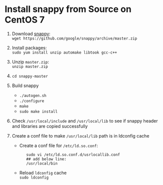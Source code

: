 # Install snappy from Source on CentOS 7

1. Download [snappy](https://github.com/google/snappy):  
   `wget https://github.com/google/snappy/archive/master.zip`

2. Install packages:  
   `sudo yum install unzip automake libtook gcc-c++`

3. Unzip `master.zip`:  
   `unzip master.zip`

4. `cd snappy-master`

5. Build snappy
   * `./autogen.sh`
   * `./configure`
   * `make`
   * `sudo make install`

6. Check `/usr/local/include` and `/usr/local/lib` to see if snappy header and libraries are copied successfully
7. Create a conf file to make `/usr/local/lib` path is in ldconfig cache

   * Create a conf file for `/etc/ld.so.conf`:
   
            sudo vi /etc/ld.so.conf.d/usrlocallib.conf
            ## add below line:
            /usr/local/bin

   * Reload `ldconfig` cache  
     `sudo ldconfig` 
